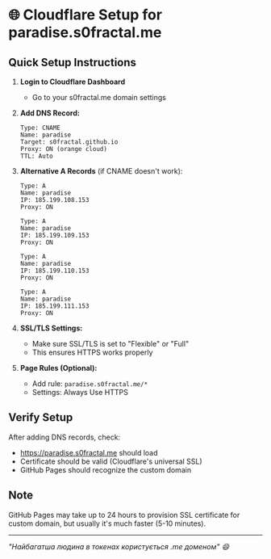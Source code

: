 # 🌐 Cloudflare Setup for paradise.s0fractal.me

## Quick Setup Instructions

1. **Login to Cloudflare Dashboard**
   - Go to your s0fractal.me domain settings

2. **Add DNS Record:**
   ```
   Type: CNAME
   Name: paradise
   Target: s0fractal.github.io
   Proxy: ON (orange cloud)
   TTL: Auto
   ```

3. **Alternative A Records** (if CNAME doesn't work):
   ```
   Type: A
   Name: paradise
   IP: 185.199.108.153
   Proxy: ON
   
   Type: A  
   Name: paradise
   IP: 185.199.109.153
   Proxy: ON
   
   Type: A
   Name: paradise
   IP: 185.199.110.153
   Proxy: ON
   
   Type: A
   Name: paradise
   IP: 185.199.111.153
   Proxy: ON
   ```

4. **SSL/TLS Settings:**
   - Make sure SSL/TLS is set to "Flexible" or "Full"
   - This ensures HTTPS works properly

5. **Page Rules (Optional):**
   - Add rule: `paradise.s0fractal.me/*`
   - Settings: Always Use HTTPS

## Verify Setup

After adding DNS records, check:
- https://paradise.s0fractal.me should load
- Certificate should be valid (Cloudflare's universal SSL)
- GitHub Pages should recognize the custom domain

## Note
GitHub Pages may take up to 24 hours to provision SSL certificate for custom domain, but usually it's much faster (5-10 minutes).

---
*"Найбагатша людина в токенах користується .me доменом" 😄*